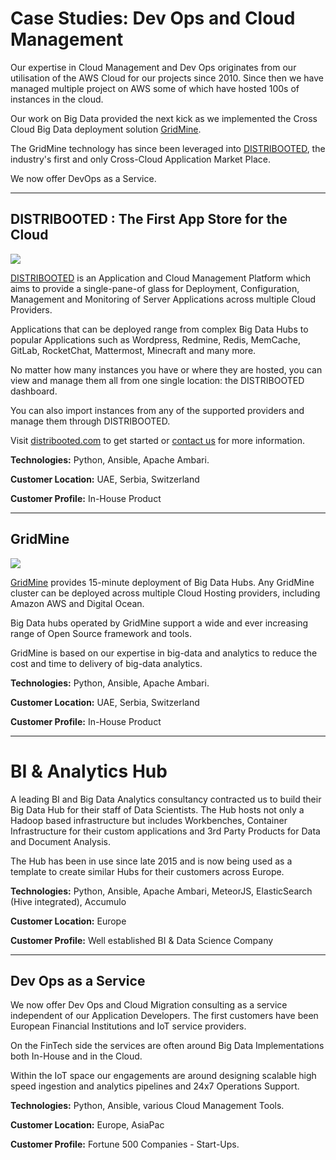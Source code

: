# Case Studies: Dev Ops and Cloud Management

Our expertise in Cloud Management and Dev Ops originates from our utilisation of the AWS Cloud for our projects since 2010. Since then we have managed multiple project on AWS some of which have hosted 100s of instances in the cloud. 

Our work on Big Data provided the next kick as we implemented the Cross Cloud Big Data deployment solution [GridMine](http://gridmine.com).

The GridMine technology has since been leveraged into [DISTRIBOOTED](https://www.distribooted.com), the industry's first and only Cross-Cloud Application Market Place.

We now offer DevOps as a Service.

---

## DISTRIBOOTED : The First App Store for the Cloud

![](https://cdn-images-1.medium.com/max/1437/1*S2r17frm7U0MV9a0YPSFVw.png)

[DISTRIBOOTED](https://www.distribooted.com) is an Application and Cloud Management Platform which aims to provide a single-pane-of glass for Deployment, Configuration, Management and Monitoring of Server Applications across multiple Cloud Providers.

Applications that can be deployed range from complex Big Data Hubs to popular Applications such as Wordpress, Redmine, Redis, MemCache, GitLab, RocketChat, Mattermost, Minecraft and many more.

No matter how many instances you have or where they are hosted, you can view and manage them all from one single location: the DISTRIBOOTED dashboard.

You can also import instances from any of the supported providers and manage them through DISTRIBOOTED.

Visit [distribooted.com](https://www.distribooted.com) to get started or [contact us](http://ballab.com/content/book/contact-us.html) for more information.

**Technologies:** Python, Ansible, Apache Ambari.

**Customer Location:** UAE, Serbia, Switzerland

**Customer Profile:** In-House Product

---

## GridMine

![](http://www.gridmine.com/images/gridmine5.png)

[GridMine](http://gridmine.com) provides 15-minute deployment of Big Data Hubs. Any GridMine cluster can be deployed across multiple Cloud Hosting providers, including Amazon AWS and Digital Ocean. 

Big Data hubs operated by GridMine support a wide and ever increasing range of Open Source framework and tools.

GridMine is based on our expertise in big-data and analytics to reduce the cost and time to delivery of big-data analytics.

**Technologies:** Python, Ansible, Apache Ambari.

**Customer Location:** UAE, Serbia, Switzerland

**Customer Profile:** In-House Product

---

# BI & Analytics Hub

A leading BI and Big Data Analytics consultancy contracted us to build their Big Data Hub for their staff of Data Scientists. The Hub hosts not only a Hadoop based infrastructure but includes Workbenches, Container Infrastructure for their custom applications and 3rd Party Products for Data and Document Analysis.

The Hub has been in use since late 2015 and is now being used as a template to create similar Hubs for their customers across Europe.

**Technologies:** Python, Ansible, Apache Ambari, MeteorJS, ElasticSearch \(Hive integrated\), Accumulo

**Customer Location:** Europe

**Customer Profile:** Well established BI & Data Science Company

---

## Dev Ops as a Service

We now offer Dev Ops and Cloud Migration consulting as a service independent of our Application Developers. The first customers have been European Financial Institutions and IoT service providers.

On the FinTech side the services are often around Big Data Implementations both In-House and in the Cloud.

Within the IoT space our engagements are around designing scalable high speed ingestion and analytics pipelines and 24x7 Operations Support.

**Technologies:** Python, Ansible, various Cloud Management Tools.

**Customer Location:** Europe, AsiaPac

**Customer Profile:** Fortune 500 Companies - Start-Ups.

## 



